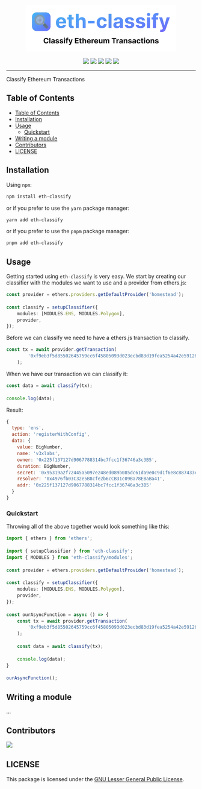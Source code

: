 <p align="center">
  <picture>
    <source media="(prefers-color-scheme: dark)" srcset="https://github.com/v3xlabs/eth-classify/raw/master/public/eth-classify_white.webp" />
    <img alt="eth-classify" src="https://github.com/v3xlabs/eth-classify/raw/master/public/eth-classify_black.webp" width="400px" />
  </picture>
</p>

<p align="center">
<img src="https://img.shields.io/bundlephobia/min/eth-classify.svg" />
<img src="https://img.shields.io/badge/coverage-100%25-brightgreen.svg" />
<img src="https://img.shields.io/github/languages/top/v3xlabs/eth-classify" />
<img src="https://img.shields.io/badge/dependencies-0-brightgreen.svg" />
<img src="https://img.shields.io/npm/dt/eth-classify" />
</p>

---

Classify Ethereum Transactions

## Table of Contents

- [Table of Contents](#table-of-contents)
- [Installation](#installation)
- [Usage](#usage)
  - [Quickstart](#quickstart)
- [Writing a module](#writing-a-module)
- [Contributors](#contributors)
- [LICENSE](#license)

## Installation

Using `npm`:

```sh
npm install eth-classify
```

or if you prefer to use the `yarn` package manager:

```sh
yarn add eth-classify
```

or if you prefer to use the `pnpm` package manager:

```sh
pnpm add eth-classify
```

## Usage

Getting started using `eth-classify` is very easy. We start by creating our classifier with the modules we want to use and a provider from ethers.js:

```ts
const provider = ethers.providers.getDefaultProvider('homestead');

const classify = setupClassifier({
    modules: [MODULES.ENS, MODULES.Polygon],
    provider,
});
```

Before we can classify we need to have a ethers.js transaction to classify.

```ts
const tx = await provider.getTransaction(
        '0xf9eb3f5d85502645759cc6f45805093d023ecbd83d19fea5254a42e591264e08'
    );
```

When we have our transaction we can classify it:

```ts
const data = await classify(tx);

console.log(data);
```

Result:

```js
{
  type: 'ens',
  action: 'registerWithConfig',
  data: {
    value: BigNumber,
    name: 'v3xlabs',
    owner: '0x225f137127d9067788314bc7fcc1f36746a3c3B5',
    duration: BigNumber,
    secret: '0x95319a2f72445a5097e248ed089b085dc61da9e0c9d1f6e8c887433e816f1c18',
    resolver: '0x4976fb03C32e5B8cfe2b6cCB31c09Ba78EBaBa41',
    addr: '0x225f137127d9067788314bc7fcc1f36746a3c3B5'
  }
}
```

### Quickstart

Throwing all of the above together would look something like this:

```ts
import { ethers } from 'ethers';

import { setupClassifier } from 'eth-classify';
import { MODULES } from 'eth-classify/modules';

const provider = ethers.providers.getDefaultProvider('homestead');

const classify = setupClassifier({
    modules: [MODULES.ENS, MODULES.Polygon],
    provider,
});

const ourAsyncFunction = async () => {
    const tx = await provider.getTransaction(
        '0xf9eb3f5d85502645759cc6f45805093d023ecbd83d19fea5254a42e591264e08'
    );

    const data = await classify(tx);

    console.log(data);
}

ourAsyncFunction();
```

## Writing a module
...

## Contributors

[![](https://contrib.rocks/image?repo=v3xlabs/eth-classify)](https://github.com/v3xlabs/eth-classify/graphs/contributors)

## LICENSE

This package is licensed under the [GNU Lesser General Public License](https://www.gnu.org/licenses/lgpl-3.0).